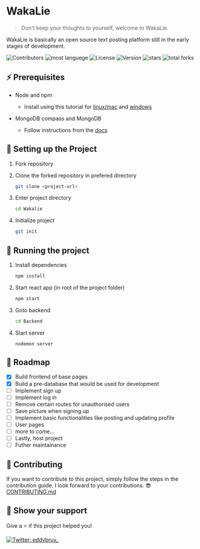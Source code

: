 # WakaLie

> Don't keep your thoughts to yourself, welcome to WakaLie.

WakaLie is basically an open source text posting platform still in the early stages of development.

![Contributors](https://img.shields.io/github/contributors/eddybruv/Wakalie?color=orange&style=for-the-badge)
![most languege](https://img.shields.io/github/languages/top/eddybruv/WakaLie?color=orange&style=for-the-badge)
![License](https://img.shields.io/github/license/eddybruv/Wakalie?style=for-the-badge)
![Version](https://img.shields.io/badge/version-0.1.0-blue.svg?cacheSeconds=2592000?&style=for-the-badge&color=orange)
![stars](https://img.shields.io/github/stars/eddybruv/Wakalie?color=orange&style=for-the-badge)
![total forks](https://img.shields.io/github/forks/eddybruv/Wakalie?color=orange&style=for-the-badge)

<!-- [![Twitter: eddybruv\_](https://img.shields.io/twitter/follow/eddybruv\_.svg?style=social)](https://twitter.com/eddybruv\_) -->

## ⚡ Prerequisites

- Node and npm
  - Install using this tutorial for [linux/mac](https://docs.npmjs.com/downloading-and-installing-node-js-and-npm) and [windows](https://phoenixnap.com/kb/install-node-js-npm-on-windows)

- MongoDB compass and MongoDB
  - Follow instructions from the [docs](https://www.mongodb.com/docs/manual/installation/)

## 🔧 Setting up the Project

1. Fork repository

2. Clone the forked repository in prefered directory

   ```bash
   git clone <project-url>
   ```

3. Enter project directory
  
   ```bash
   cd Wakalie
   ```

4. Initialize project

   ```bash
   git init
   ```

## 🔮 Running the project

1. Install dependencies

    ```bash
    npm install
    ```

2. Start react app (in root of the project folder)

   ```bash
   npm start
   ```

3. Goto backend

   ```bash
   cd Backend
   ```

4. Start server

   ```node
   nodemon server
   ```

## 🚀 Roadmap

- [x] Build frontend of base pages
- [x] Build a pre-database that would be used for development
- [ ] Implement sign up
- [ ] Implement log in
- [ ] Remove certain routes for unauthorised users
- [ ] Save picture when signing up
- [ ] Implement basic functionalities like posting and updating profile
- [ ] User pages
- [ ] more to come...
- [ ] Lastly, host project
- [ ] Futher maintainance

## 🤝 Contributing

If you want to contribute to this project, simply follow the steps in the contribution guide. I look forward to your contributions. 😎 [CONTRIBUTING.md](https://github.com/eddybruv/WakaLie/blob/main/CONTRIBUTING.md)

## 🙌 Show your support

Give a ⭐️ if this project helped you!

[![Twitter: eddybruv\_](https://img.shields.io/twitter/follow/eddybruv\_.svg?style=social)](https://twitter.com/eddybruv\_)
